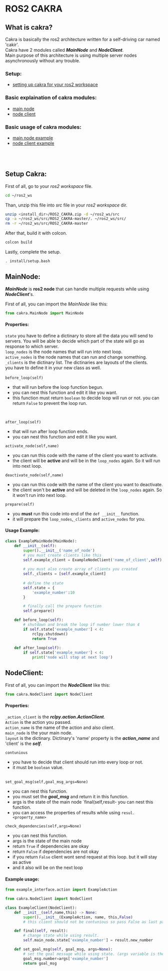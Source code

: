 # ROS2 CAKRA
## What is cakra?
Cakra is basically the ros2 architecture written for a self-driving car named 'cakir'. <br>Cakra have 2 modules called ***MainNode*** and ***NodeClient***.<br>
Main purpose of this architecture is using multiple server nodes asynchronously without any trouble.
<br>

### Setup:
- [setting up cakra for your ros2 workspace](#setup-cakra)


### Basic explaination of cakra modules:
- [main node](#mainnode)
- [node client](#nodeclient)


### Basic usage of cakra modules:
- [main node example](#usage-example)
- [node client example](#example-usage)

<br><br>

## Setup Cakra:

First of all, go to your *ros2 workspace* file.
```bash
cd ~/ros2_ws
```
Than, unzip this file into *src* file in your *ros2 workspace* dir.
```bash
unzip <install_dir>/ROS2_CAKRA.zip -d ~/ros2_ws/src
cp -a ~/ros2_ws/src/ROS2_CAKRA-master/. ~/ros2_ws/src/
rm -r ~/ros2_ws/src/ROS2_CAKRA-master
```
After that, build it with colcon.
```bash
colcon build
```
Lastly, complete the setup.
```bash
. install/setup.bash
```

## MainNode:
***MainNode*** is **ros2 node** that can handle multiple requests while using ***NodeClient***'s. 

First of all, you can import the *MainNode* like this:

```python
from cakra.MainNode import MainNode
```

#### Properties:
`state` you have to define a dictinary to store all the data you will send to servers. You will be able to decide which part of the state will go as response to which server.
<br>
`loop_nodes` is the node names that will run into next loop.
<br>
`active_nodes` is the node names that can run and change something.
<br>
`_clients` is the dictinary list. The dictinaries are layouts of the clients.
<br>
you have to define it in your new class as well.
<br><br>
`before_loop(self)`
- that will run before the loop function begun.
- you can nest this function and edit it like you want.
- this function must return `boolean` to decide loop will run or not. you can return `False` to prevent the loop run.
<br>

`after_loop(self)`
- that will run after loop function ends.
- you can nest this function and edit it like you want.

`activate_node(self,name)`
- you can run this code with the name of the client you want to activate.
- the client will be **active** and will be in the `loop_nodes` again. So it will run into next loop.

`deactivate_node(self,name)`
- you can run this code with the name of the client you want to deactivate.
- the client won't be **active** and will be deleted in the `loop_nodes` again. So it won't run into next loop.

`prepare(self)`
- you **must** run this code into end of the `def __init__` function.
- it will prepare the `loop_nodes`,`_clients` and `active_nodes` for you.

#### Usage Example:

```python
class ExampleMainNode(MainNode):
    def __init__(self):
        super().__init__('name_of_node')
        # you must create clients like this
        self.example_client = ExampleNodeClient('name_of_client',self)
        
        # you must also create array of clients you created 
        self._clients = [self.example_client]
        
        # define the state
        self.state = {
            'example_number':10
        }

        # finally call the prepare function
        self.prepare()

    def before_loop(self):
        # shutdown and break the loop if number lower than 4
        if self.state['example_number'] < 4:
            rclpy.shutdown()
            return True
    
    def after_loop(self):
        if self.state['example_number'] < 4:
            print('node will stop at next loop')
```

## NodeClient:

First of all, you can import the ***NodeClient*** like this:
```python
from cakra.NodeClient import NodeClient
```

#### Properties:
`_action_client` is the ***rclpy.action.ActionClient***.
<br>
`Action` is the action you passed.
<br>
`action_name` is the name of the action and also client.
<br>
`main_node` is the your main node.
<br>
`layout` is the dictinary. Dictinary's 'name' property is the ***action_name*** and 'client' is the ***self***.
<br>

`contunious`
- you have to decide that client should run into every loop or not.
- it must be `boolean` value.
<br><br>

`set_goal_msg(self,goal_msg_args=None)`
- you can nest this function.
- you must set the ***goal_msg*** and return it in this function.
- args is the state of the main node
`final(self,result- 
you can nest this function.
- you can access the properties of results while using `resul.<property_name>`

`check_dependencies(self,args=None)`
- you can nest this function.
- args is the state of the main node
- return `True` if dependencies are okay
- return `False` if dependencies are not okay
- if you return `False` client wont send request at this loop. but it will stay as active
- and it also will be on the next loop  

#### Example usage:

```python
from example_interface.action import ExampleAction

from cakra.NodeClient import NodeClient

class ExampleClient(NodeClient):
    def __init__(self,name,this) -> None:
        super().__init__(ExampleAction, name, this,False)
        # this client should not be contunious so pass False as last parameter.

    def final(self, result):
        # change state while using result.
        self.main_node.state['example_number'] = result.new_number

    def set_goal_msg(self, goal_msg, args=None):
        # set the goal message while using state. (args variable is the state)
        goal_msg.number=args['example_number']
        return goal_msg
```
